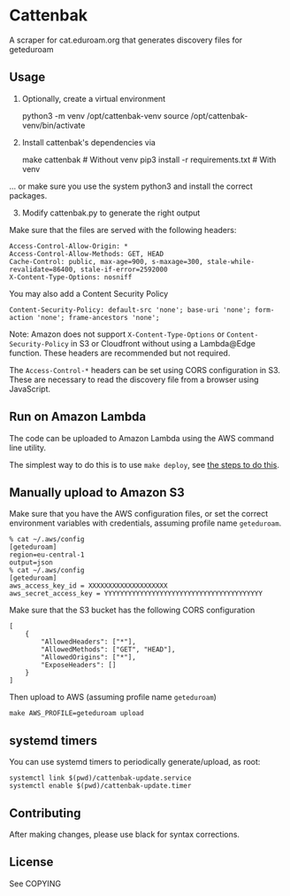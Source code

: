 # Cattenbak

A scraper for cat.eduroam.org that generates discovery files for geteduroam

## Usage

1. Optionally, create a virtual environment

	python3 -m venv /opt/cattenbak-venv
	source /opt/cattenbak-venv/bin/activate

2. Install cattenbak's dependencies via

	make cattenbak                  		# Without venv
	pip3 install -r requirements.txt		# With venv

... or make sure you use the system python3 and install the correct packages.

3. Modify cattenbak.py to generate the right output

Make sure that the files are served with the following headers:

	Access-Control-Allow-Origin: *
	Access-Control-Allow-Methods: GET, HEAD
	Cache-Control: public, max-age=900, s-maxage=300, stale-while-revalidate=86400, stale-if-error=2592000
	X-Content-Type-Options: nosniff

You may also add a Content Security Policy

	Content-Security-Policy: default-src 'none'; base-uri 'none'; form-action 'none'; frame-ancestors 'none';

Note: Amazon does not support `X-Content-Type-Options` or `Content-Security-Policy` in S3 or Cloudfront
without using a Lambda@Edge function.  These headers are recommended but not required.

The `Access-Control-*` headers can be set using CORS configuration in S3.
These are necessary to read the discovery file from a browser using JavaScript.


## Run on Amazon Lambda

The code can be uploaded to Amazon Lambda using the AWS command line utility.

The simplest way to do this is to use `make deploy`,
see [the steps to do this](contrib/AWS-LAMBDA.md).


## Manually upload to Amazon S3

Make sure that you have the AWS configuration files, or set the correct environment variables with credentials, assuming profile name `geteduroam`.

	% cat ~/.aws/config
	[geteduroam]
	region=eu-central-1
	output=json
	% cat ~/.aws/config
	[geteduroam]
	aws_access_key_id = XXXXXXXXXXXXXXXXXXXX
	aws_secret_access_key = YYYYYYYYYYYYYYYYYYYYYYYYYYYYYYYYYYYYYYYY

Make sure that the S3 bucket has the following CORS configuration

	[
		{
			"AllowedHeaders": ["*"],
			"AllowedMethods": ["GET", "HEAD"],
			"AllowedOrigins": ["*"],
			"ExposeHeaders": []
		}
	]

Then upload to AWS (assuming profile name `geteduroam`)

	make AWS_PROFILE=geteduroam upload


## systemd timers

You can use systemd timers to periodically generate/upload, as root:

	systemctl link $(pwd)/cattenbak-update.service
	systemctl enable $(pwd)/cattenbak-update.timer


## Contributing

After making changes, please use black for syntax corrections.


## License

See COPYING
